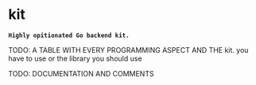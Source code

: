 # kit

**`Highly opitionated Go backend kit.`**

TODO: A TABLE WITH EVERY PROGRAMMING ASPECT AND THE kit.<Object> you have to use or the library you should use

TODO: DOCUMENTATION AND COMMENTS
